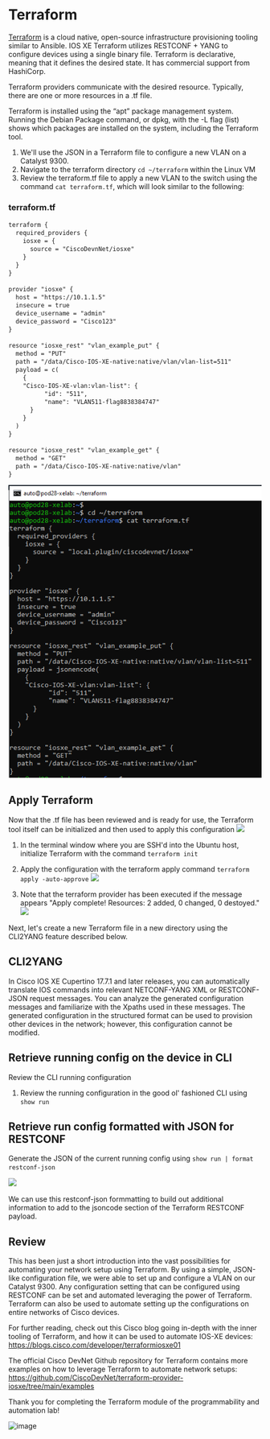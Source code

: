 # Terraform

[Terraform](https://www.terraform.io) is a cloud native, open-source infrastructure provisioning tooling similar to Ansible. IOS XE Terraform utilizes RESTCONF + YANG to configure devices using a single binary file. Terraform is declarative, meaning that it defines the desired state. It has commercial support from HashiCorp.

Terraform providers communicate with the desired resource. Typically, there are one or more resources in a .tf file.

Terraform is installed using the “apt” package management system. Running the Debian Package command, or dpkg, with the -L flag (list) shows which packages are installed on the system, including the Terraform tool.

1. We'll use the JSON in a Terraform file to configure a new VLAN on a Catalyst 9300.
1. Navigate to the terraform directory `cd ~/terraform` within the Linux VM
1. Review the terraform.tf file to apply a new VLAN to the switch using the command `cat terraform.tf`, which will look similar to the following:


### terraform.tf
```
terraform {
  required_providers {
    iosxe = {
      source = "CiscoDevnNet/iosxe"
    }
  }
}

provider "iosxe" {
  host = "https://10.1.1.5"
  insecure = true
  device_username = "admin"
  device_password = "Cisco123"
}

resource "iosxe_rest" "vlan_example_put" {
  method = "PUT"
  path = "/data/Cisco-IOS-XE-native:native/vlan/vlan-list=511"
  payload = c(
    {
    "Cisco-IOS-XE-vlan:vlan-list": {
          "id": "511",
          "name": "VLAN511-flag8838384747"
      }
    }
  )
}

resource "iosxe_rest" "vlan_example_get" {
  method = "GET"
  path = "/data/Cisco-IOS-XE-native:native/vlan"
}
```

![](./imgs/cat_terraform.PNG)


## Apply Terraform
Now that the .tf file has been reviewed and is ready for use, the Terraform tool itself can be initialized and then used to apply this configuration
![](./imgs/terraform.gif)


1. In the terminal window where you are SSH'd into the Ubuntu host, initialize Terraform with the command `terraform init`
1. Apply the configuration with the terraform apply command `terraform apply -auto-approve`
![](./imgs/terraform_init_and_apply.png)

1. Note that the terraform provider has been executed if the message appears "Apply complete! Resources: 2 added, 0 changed, 0 destoyed."
![](./imgs/terraform_apply_complete.png)

Next, let's create a new Terraform file in a new directory using the CLI2YANG feature described below.

## CLI2YANG
In Cisco IOS XE Cupertino 17.7.1 and later releases, you can automatically translate IOS commands into relevant NETCONF-YANG XML or RESTCONF-JSON request messages. You can analyze the generated configuration messages and familiarize with the Xpaths used in these messages. The generated configuration in the structured format can be used to provision other devices in the network; however, this configuration cannot be modified.

## Retrieve running config on the device in CLI
Review the CLI running configuration

1. Review the running configuration in the good ol' fashioned CLI using `show run`

<!-- ## Retrieve running config formatted in XML for NETCONF
Generate the XML of the current running config using `netconf-xml`

![](./imgs/cli_to_xml.gif) -->


## Retrieve run config formatted with JSON for RESTCONF
Generate the JSON of the current running config using  `show run | format restconf-json`

![](./imgs/cli_to_json.gif)

We can use this restconf-json formmatting to build out additional information to add to the jsoncode section of the Terraform RESTCONF payload.

## Review
This has been just a short introduction into the vast possibilities for automating your network setup using Terraform. By using a simple, JSON-like configuration file, we were able to set up and configure a VLAN on our Catalyst 9300. Any configuration setting that can be configured using RESTCONF can be set and automated leveraging the power of Terraform. Terraform can also be used to automate setting up the configurations on entire networks of Cisco devices.

For further reading, check out this Cisco blog going in-depth with the inner tooling of Terraform, and how it can be used to automate IOS-XE devices: https://blogs.cisco.com/developer/terraformiosxe01

The official Cisco DevNet Github repository for Terraform contains more examples on how to leverage Terraform to automate network setups: https://github.com/CiscoDevNet/terraform-provider-iosxe/tree/main/examples

Thank you for completing the Terraform module of the programmability and automation lab!


![image](https://user-images.githubusercontent.com/99450278/174128254-6f6bcbc7-a680-4567-abcc-85bdbe7b6eb2.png)



<!-- Next, we can review the section of the output to find access-list

![](./imgs/tf_acl.PNG)

Let's create a new access list on our device using Terraform. Run the following commands in the Linux VM:
1. Create a new directory `mkdir acl`
2. Navigate into the new directory `cd acl`
3. Copy the terraform.tf into a text editor such as Notepad. We'll modify this file 
5. Add a new resource to the file by copying text within the output of ACL in the restconf-json output above
6. Once the files is ready, 
 -->
